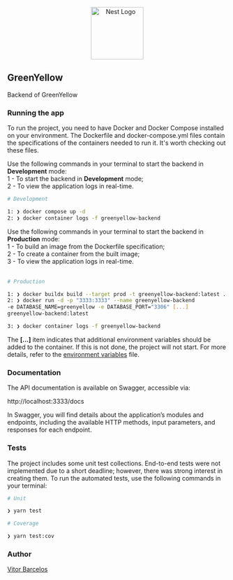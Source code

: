 <p align="center"><img src="https://nestjs.com/img/logo-small.svg" width="120" alt="Nest Logo" /></p>

[circleci-image]: https://img.shields.io/circleci/build/github/nestjs/nest/master?token=abc123def456
[circleci-url]: https://circleci.com/gh/nestjs/nest

## GreenYellow

Backend of GreenYellow

### Running the app

To run the project, you need to have Docker and Docker Compose installed on your environment. The Dockerfile and docker-compose.yml files contain the specifications of the containers needed to run it. It's worth checking out these files.

Use the following commands in your terminal to start the backend in **Development** mode:
</br>1 - To start the backend in **Development** mode;
</br>2 - To view the application logs in real-time.

```bash
# Development

1: ❯ docker compose up -d
2: ❯ docker container logs -f greenyellow-backend

```

Use the following commands in your terminal to start the backend in **Production** mode:
</br>1 - To build an image from the Dockerfile specification;
</br>2 - To create a container from the built image;
</br>3 - To view the application logs in real-time.
</br>
</br>

```bash
# Production

1: ❯ docker buildx build --target prod -t greenyellow-backend:latest . --no-cache
2: ❯ docker run -d -p "3333:3333" --name greenyellow-backend 
-e DATABASE_NAME=greenyellow -e DATABASE_PORT="3306" [...]
greenyellow-backend:latest

3: ❯ docker container logs -f greenyellow-backend

```

The **[...]** item indicates that additional environment variables should be added to the container. If this is not done, the project will not start. For more details, refer to the [environment variables](/development.env) file.

### Documentation
The API documentation is available on Swagger, accessible via:

http://localhost:3333/docs

In Swagger, you will find details about the application’s modules and endpoints, including the available HTTP methods, input parameters, and responses for each endpoint.

### Tests
The project includes some unit test collections. End-to-end tests were not implemented due to a short deadline; however, there was strong interest in creating them. To run the automated tests, use the following commands in your terminal:

```bash
# Unit

❯ yarn test

# Coverage 

❯ yarn test:cov
```

### Author

[Vitor Barcelos](https://barcelos.dev.br)
